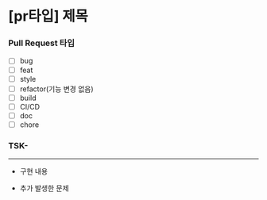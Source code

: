 # [pr타입] 제목
### Pull Request 타입
- [ ] bug
- [ ] feat
- [ ] style
- [ ] refactor(기능 변경 없음)
- [ ] build
- [ ] CI/CD
- [ ] doc
- [ ] chore

### TSK-
---
* 구현 내용


* 추가 발생한 문제

